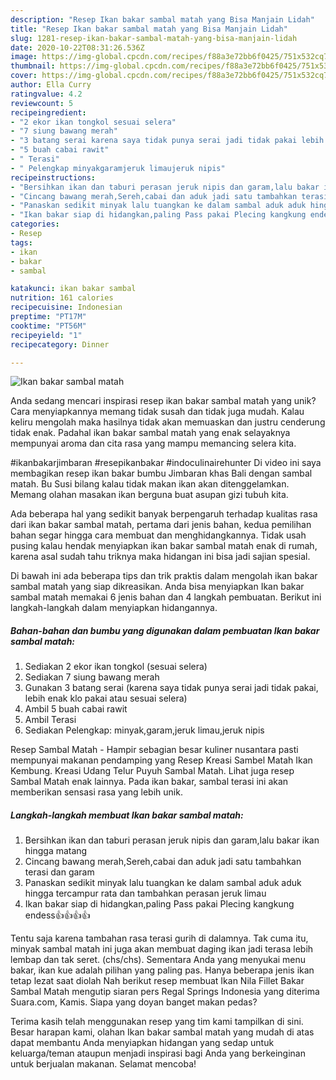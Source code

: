 ```yaml
---
description: "Resep Ikan bakar sambal matah yang Bisa Manjain Lidah"
title: "Resep Ikan bakar sambal matah yang Bisa Manjain Lidah"
slug: 1281-resep-ikan-bakar-sambal-matah-yang-bisa-manjain-lidah
date: 2020-10-22T08:31:26.536Z
image: https://img-global.cpcdn.com/recipes/f88a3e72bb6f0425/751x532cq70/ikan-bakar-sambal-matah-foto-resep-utama.jpg
thumbnail: https://img-global.cpcdn.com/recipes/f88a3e72bb6f0425/751x532cq70/ikan-bakar-sambal-matah-foto-resep-utama.jpg
cover: https://img-global.cpcdn.com/recipes/f88a3e72bb6f0425/751x532cq70/ikan-bakar-sambal-matah-foto-resep-utama.jpg
author: Ella Curry
ratingvalue: 4.2
reviewcount: 5
recipeingredient:
- "2 ekor ikan tongkol sesuai selera"
- "7 siung bawang merah"
- "3 batang serai karena saya tidak punya serai jadi tidak pakai lebih enak klo pakai atau sesuai selera"
- "5 buah cabai rawit"
- " Terasi"
- " Pelengkap minyakgaramjeruk limaujeruk nipis"
recipeinstructions:
- "Bersihkan ikan dan taburi perasan jeruk nipis dan garam,lalu bakar ikan hingga matang"
- "Cincang bawang merah,Sereh,cabai dan aduk jadi satu tambahkan terasi dan garam"
- "Panaskan sedikit minyak lalu tuangkan ke dalam sambal aduk aduk hingga tercampur rata dan tambahkan perasan jeruk limau"
- "Ikan bakar siap di hidangkan,paling Pass pakai Plecing kangkung endess👍👍👍👍"
categories:
- Resep
tags:
- ikan
- bakar
- sambal

katakunci: ikan bakar sambal 
nutrition: 161 calories
recipecuisine: Indonesian
preptime: "PT17M"
cooktime: "PT56M"
recipeyield: "1"
recipecategory: Dinner

---
```



![Ikan bakar sambal matah](https://img-global.cpcdn.com/recipes/f88a3e72bb6f0425/751x532cq70/ikan-bakar-sambal-matah-foto-resep-utama.jpg)

Anda sedang mencari inspirasi resep ikan bakar sambal matah yang unik? Cara menyiapkannya memang tidak susah dan tidak juga mudah. Kalau keliru mengolah maka hasilnya tidak akan memuaskan dan justru cenderung tidak enak. Padahal ikan bakar sambal matah yang enak selayaknya mempunyai aroma dan cita rasa yang mampu memancing selera kita.

#ikanbakarjimbaran #resepikanbakar #indoculinairehunter Di video ini saya membagikan resep ikan bakar bumbu Jimbaran khas Bali dengan sambal matah. Bu Susi bilang kalau tidak makan ikan akan ditenggelamkan. Memang olahan masakan ikan berguna buat asupan gizi tubuh kita.

Ada beberapa hal yang sedikit banyak berpengaruh terhadap kualitas rasa dari ikan bakar sambal matah, pertama dari jenis bahan, kedua pemilihan bahan segar hingga cara membuat dan menghidangkannya. Tidak usah pusing kalau hendak menyiapkan ikan bakar sambal matah enak di rumah, karena asal sudah tahu triknya maka hidangan ini bisa jadi sajian spesial.


Di bawah ini ada beberapa tips dan trik praktis dalam mengolah ikan bakar sambal matah yang siap dikreasikan. Anda bisa menyiapkan Ikan bakar sambal matah memakai 6 jenis bahan dan 4 langkah pembuatan. Berikut ini langkah-langkah dalam menyiapkan hidangannya.

<!--inarticleads1-->

##### Bahan-bahan dan bumbu yang digunakan dalam pembuatan Ikan bakar sambal matah:

1. Sediakan 2 ekor ikan tongkol (sesuai selera)
1. Sediakan 7 siung bawang merah
1. Gunakan 3 batang serai (karena saya tidak punya serai jadi tidak pakai, lebih enak klo pakai atau sesuai selera)
1. Ambil 5 buah cabai rawit
1. Ambil  Terasi
1. Sediakan  Pelengkap: minyak,garam,jeruk limau,jeruk nipis


Resep Sambal Matah - Hampir sebagian besar kuliner nusantara pasti mempunyai makanan pendamping yang Resep Kreasi Sambel Matah Ikan Kembung. Kreasi Udang Telur Puyuh Sambal Matah. Lihat juga resep Sambal Matah enak lainnya. Pada ikan bakar, sambal terasi ini akan memberikan sensasi rasa yang lebih unik. 

<!--inarticleads2-->

##### Langkah-langkah membuat Ikan bakar sambal matah:

1. Bersihkan ikan dan taburi perasan jeruk nipis dan garam,lalu bakar ikan hingga matang
1. Cincang bawang merah,Sereh,cabai dan aduk jadi satu tambahkan terasi dan garam
1. Panaskan sedikit minyak lalu tuangkan ke dalam sambal aduk aduk hingga tercampur rata dan tambahkan perasan jeruk limau
1. Ikan bakar siap di hidangkan,paling Pass pakai Plecing kangkung endess👍👍👍👍


Tentu saja karena tambahan rasa terasi gurih di dalamnya. Tak cuma itu, minyak sambal matah ini juga akan membuat daging ikan jadi terasa lebih lembap dan tak seret. (chs/chs). Sementara Anda yang menyukai menu bakar, ikan kue adalah pilihan yang paling pas. Hanya beberapa jenis ikan tetap lezat saat diolah Nah berikut resep membuat Ikan Nila Fillet Bakar Sambal Matah mengutip siaran pers Regal Springs Indonesia yang diterima Suara.com, Kamis. Siapa yang doyan banget makan pedas? 

Terima kasih telah menggunakan resep yang tim kami tampilkan di sini. Besar harapan kami, olahan Ikan bakar sambal matah yang mudah di atas dapat membantu Anda menyiapkan hidangan yang sedap untuk keluarga/teman ataupun menjadi inspirasi bagi Anda yang berkeinginan untuk berjualan makanan. Selamat mencoba!
